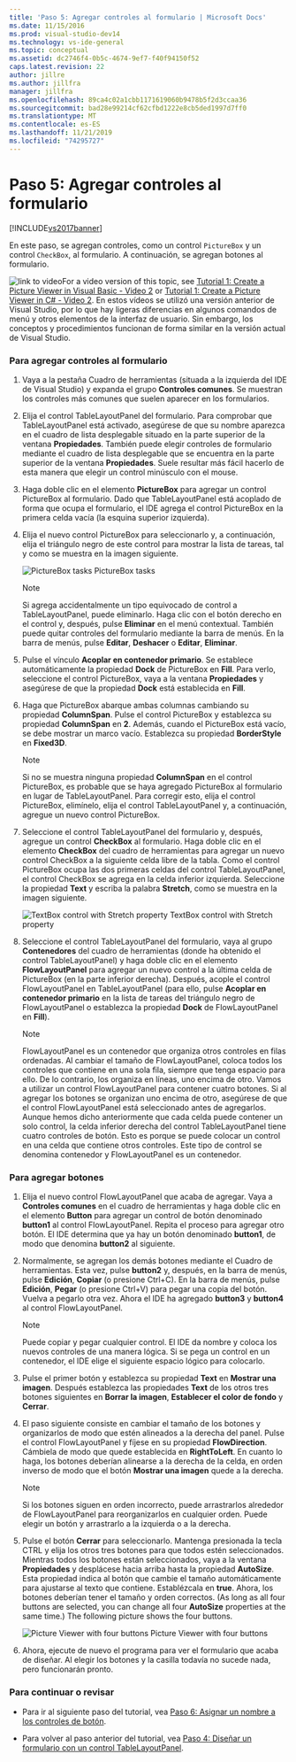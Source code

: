 ```yaml
---
title: 'Paso 5: Agregar controles al formulario | Microsoft Docs'
ms.date: 11/15/2016
ms.prod: visual-studio-dev14
ms.technology: vs-ide-general
ms.topic: conceptual
ms.assetid: dc2746f4-0b5c-4674-9ef7-f40f94150f52
caps.latest.revision: 22
author: jillre
ms.author: jillfra
manager: jillfra
ms.openlocfilehash: 89ca4c02a1cbb1171619060b9478b5f2d3ccaa36
ms.sourcegitcommit: bad28e99214cf62cfbd1222e8cb5ded1997d7ff0
ms.translationtype: MT
ms.contentlocale: es-ES
ms.lasthandoff: 11/21/2019
ms.locfileid: "74295727"
---
```

# <a name="step-5-add-controls-to-your-form"></a>Paso 5: Agregar controles al formulario
[!INCLUDE[vs2017banner](../includes/vs2017banner.md)]

En este paso, se agregan controles, como un control `PictureBox` y un control `CheckBox`, al formulario. A continuación, se agregan botones al formulario.

 ![link to video](../data-tools/media/playvideo.gif "PlayVideo")For a video version of this topic, see [Tutorial 1: Create a Picture Viewer in Visual Basic - Video 2](https://go.microsoft.com/fwlink/?LinkId=205211) or [Tutorial 1: Create a Picture Viewer in C# - Video 2](https://go.microsoft.com/fwlink/?LinkId=205200). En estos vídeos se utilizó una versión anterior de Visual Studio, por lo que hay ligeras diferencias en algunos comandos de menú y otros elementos de la interfaz de usuario. Sin embargo, los conceptos y procedimientos funcionan de forma similar en la versión actual de Visual Studio.

### <a name="to-add-controls-to-your-form"></a>Para agregar controles al formulario

1. Vaya a la pestaña Cuadro de herramientas (situada a la izquierda del IDE de Visual Studio) y expanda el grupo **Controles comunes**. Se muestran los controles más comunes que suelen aparecer en los formularios.

2. Elija el control TableLayoutPanel del formulario. Para comprobar que TableLayoutPanel está activado, asegúrese de que su nombre aparezca en el cuadro de lista desplegable situado en la parte superior de la ventana **Propiedades**. También puede elegir controles de formulario mediante el cuadro de lista desplegable que se encuentra en la parte superior de la ventana **Propiedades**. Suele resultar más fácil hacerlo de esta manera que elegir un control minúsculo con el mouse.

3. Haga doble clic en el elemento **PictureBox** para agregar un control PictureBox al formulario. Dado que TableLayoutPanel está acoplado de forma que ocupa el formulario, el IDE agrega el control PictureBox en la primera celda vacía (la esquina superior izquierda).

4. Elija el nuevo control PictureBox para seleccionarlo y, a continuación, elija el triángulo negro de este control para mostrar la lista de tareas, tal y como se muestra en la imagen siguiente.

     ![PictureBox tasks](../ide/media/express-pictureboxtasks.png "Express_PictureBoxTasks") PictureBox tasks

    > [!NOTE]
    > Si agrega accidentalmente un tipo equivocado de control a TableLayoutPanel, puede eliminarlo. Haga clic con el botón derecho en el control y, después, pulse **Eliminar** en el menú contextual. También puede quitar controles del formulario mediante la barra de menús. En la barra de menús, pulse **Editar**, **Deshacer** o **Editar**, **Eliminar**.

5. Pulse el vínculo **Acoplar en contenedor primario**. Se establece automáticamente la propiedad **Dock** de PictureBox en **Fill**. Para verlo, seleccione el control PictureBox, vaya a la ventana **Propiedades** y asegúrese de que la propiedad **Dock** está establecida en **Fill**.

6. Haga que PictureBox abarque ambas columnas cambiando su propiedad **ColumnSpan**. Pulse el control PictureBox y establezca su propiedad **ColumnSpan** en **2**. Además, cuando el PictureBox está vacío, se debe mostrar un marco vacío. Establezca su propiedad **BorderStyle** en **Fixed3D**.

    > [!NOTE]
    > Si no se muestra ninguna propiedad **ColumnSpan** en el control PictureBox, es probable que se haya agregado PictureBox al formulario en lugar de TableLayoutPanel. Para corregir esto, elija el control PictureBox, elimínelo, elija el control TableLayoutPanel y, a continuación, agregue un nuevo control PictureBox.

7. Seleccione el control TableLayoutPanel del formulario y, después, agregue un control **CheckBox** al formulario. Haga doble clic en el elemento **CheckBox** del cuadro de herramientas para agregar un nuevo control CheckBox a la siguiente celda libre de la tabla. Como el control PictureBox ocupa las dos primeras celdas del control TableLayoutPanel, el control CheckBox se agrega en la celda inferior izquierda. Seleccione la propiedad **Text** y escriba la palabra **Stretch**, como se muestra en la imagen siguiente.

     ![TextBox control with Stretch property](../ide/media/express-pictureviewercheckbox.png "Express_PictureViewerCheckbox") TextBox control with Stretch property

8. Seleccione el control TableLayoutPanel del formulario, vaya al grupo **Contenedores** del cuadro de herramientas (donde ha obtenido el control TableLayoutPanel) y haga doble clic en el elemento **FlowLayoutPanel** para agregar un nuevo control a la última celda de PictureBox (en la parte inferior derecha). Después, acople el control FlowLayoutPanel en TableLayoutPanel (para ello, pulse **Acoplar en contenedor primario** en la lista de tareas del triángulo negro de FlowLayoutPanel o establezca la propiedad **Dock** de FlowLayoutPanel en **Fill**).

    > [!NOTE]
    > FlowLayoutPanel es un contenedor que organiza otros controles en filas ordenadas. Al cambiar el tamaño de FlowLayoutPanel, coloca todos los controles que contiene en una sola fila, siempre que tenga espacio para ello. De lo contrario, los organiza en líneas, uno encima de otro. Vamos a utilizar un control FlowLayoutPanel para contener cuatro botones. Si al agregar los botones se organizan uno encima de otro, asegúrese de que el control FlowLayoutPanel está seleccionado antes de agregarlos. Aunque hemos dicho anteriormente que cada celda puede contener un solo control, la celda inferior derecha del control TableLayoutPanel tiene cuatro controles de botón. Esto es porque se puede colocar un control en una celda que contiene otros controles. Este tipo de control se denomina contenedor y FlowLayoutPanel es un contenedor.

### <a name="to-add-buttons"></a>Para agregar botones

1. Elija el nuevo control FlowLayoutPanel que acaba de agregar. Vaya a **Controles comunes** en el cuadro de herramientas y haga doble clic en el elemento **Button** para agregar un control de botón denominado **button1** al control FlowLayoutPanel. Repita el proceso para agregar otro botón. El IDE determina que ya hay un botón denominado **button1**, de modo que denomina **button2** al siguiente.

2. Normalmente, se agregan los demás botones mediante el Cuadro de herramientas. Esta vez, pulse **button2** y, después, en la barra de menús, pulse **Edición**, **Copiar** (o presione Ctrl+C). En la barra de menús, pulse **Edición**, **Pegar** (o presione Ctrl+V) para pegar una copia del botón. Vuelva a pegarlo otra vez. Ahora el IDE ha agregado **button3** y **button4** al control FlowLayoutPanel.

    > [!NOTE]
    > Puede copiar y pegar cualquier control. El IDE da nombre y coloca los nuevos controles de una manera lógica. Si se pega un control en un contenedor, el IDE elige el siguiente espacio lógico para colocarlo.

3. Pulse el primer botón y establezca su propiedad **Text** en **Mostrar una imagen**. Después establezca las propiedades **Text** de los otros tres botones siguientes en **Borrar la imagen**, **Establecer el color de fondo** y **Cerrar**.

4. El paso siguiente consiste en cambiar el tamaño de los botones y organizarlos de modo que estén alineados a la derecha del panel. Pulse el control FlowLayoutPanel y fíjese en su propiedad **FlowDirection**. Cámbiela de modo que quede establecida en **RightToLeft**. En cuanto lo haga, los botones deberían alinearse a la derecha de la celda, en orden inverso de modo que el botón **Mostrar una imagen** quede a la derecha.

    > [!NOTE]
    > Si los botones siguen en orden incorrecto, puede arrastrarlos alrededor de FlowLayoutPanel para reorganizarlos en cualquier orden. Puede elegir un botón y arrastrarlo a la izquierda o a la derecha.

5. Pulse el botón **Cerrar** para seleccionarlo. Mantenga presionada la tecla CTRL y elija los otros tres botones para que todos estén seleccionados. Mientras todos los botones están seleccionados, vaya a la ventana **Propiedades** y desplácese hacia arriba hasta la propiedad **AutoSize**. Esta propiedad indica al botón que cambie el tamaño automáticamente para ajustarse al texto que contiene. Establézcala en **true**. Ahora, los botones deberían tener el tamaño y orden correctos. (As long as all four buttons are selected, you can change all four **AutoSize** properties at the same time.) The following picture shows the four buttons.

     ![Picture Viewer with four buttons](../ide/media/express-autosize.png "Express_AutoSize") Picture Viewer with four buttons

6. Ahora, ejecute de nuevo el programa para ver el formulario que acaba de diseñar. Al elegir los botones y la casilla todavía no sucede nada, pero funcionarán pronto.

### <a name="to-continue-or-review"></a>Para continuar o revisar

- Para ir al siguiente paso del tutorial, vea [Paso 6: Asignar un nombre a los controles de botón](../ide/step-6-name-your-button-controls.md).

- Para volver al paso anterior del tutorial, vea [Paso 4: Diseñar un formulario con un control TableLayoutPanel](../ide/step-4-lay-out-your-form-with-a-tablelayoutpanel-control.md).
